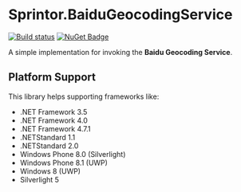 # Sprintor.BaiduGeocodingService

[![Build status](https://ci.appveyor.com/api/projects/status/r4qghigc0nwnplsb?svg=true)](https://ci.appveyor.com/project/LonghronShen/sprintor-baidugeocodingservice)
[![NuGet Badge](https://buildstats.info/nuget/Sprintor.BaiduGeocodingService)](https://www.nuget.org/packages/Sprintor.BaiduGeocodingService/)

A simple implementation for invoking the **Baidu Geocoding Service**.

## Platform Support

This library helps supporting frameworks like:

- .NET Framework 3.5
- .NET Framework 4.0
- .NET Framework 4.7.1
- .NETStandard 1.1
- .NETStandard 2.0
- Windows Phone 8.0 (Silverlight)
- Windows Phone 8.1 (UWP)
- Windows 8 (UWP)
- Silverlight 5
